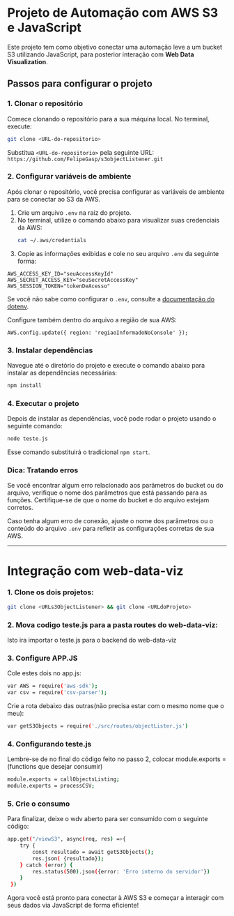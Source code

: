 
# Projeto de Automação com AWS S3 e JavaScript

Este projeto tem como objetivo conectar uma automação leve a um bucket S3 utilizando JavaScript, para posterior interação com **Web Data Visualization**.

## Passos para configurar o projeto

### 1. Clonar o repositório

Comece clonando o repositório para a sua máquina local. No terminal, execute:

```bash
git clone <URL-do-repositorio>
```

Substitua `<URL-do-repositorio>` pela seguinte URL: `https://github.com/FelipeGasp/s3objectListener.git`

### 2. Configurar variáveis de ambiente

Após clonar o repositório, você precisa configurar as variáveis de ambiente para se conectar ao S3 da AWS.

1. Crie um arquivo `.env` na raiz do projeto.
2. No terminal, utilize o comando abaixo para visualizar suas credenciais da AWS:
   ```bash
   cat ~/.aws/credentials
   ```
3. Copie as informações exibidas e cole no seu arquivo `.env` da seguinte forma:

```plaintext
AWS_ACCESS_KEY_ID="seuAccessKeyId"
AWS_SECRET_ACCESS_KEY="seuSecretAccessKey"
AWS_SESSION_TOKEN="tokenDeAcesso"
```

Se você não sabe como configurar o `.env`, consulte a [documentação do dotenv](https://www.npmjs.com/package/dotenv).

Configure também dentro do arquivo a região de sua AWS:
```plaintext
AWS.config.update({ region: 'regiaoInformadoNoConsole' });
```
### 3. Instalar dependências

Navegue até o diretório do projeto e execute o comando abaixo para instalar as dependências necessárias:

```bash
npm install
```

### 4. Executar o projeto

Depois de instalar as dependências, você pode rodar o projeto usando o seguinte comando:

```bash
node teste.js
```

Esse comando substituirá o tradicional `npm start`.

### Dica: Tratando erros

Se você encontrar algum erro relacionado aos parâmetros do bucket ou do arquivo, verifique o nome dos parâmetros que está passando para as funções. Certifique-se de que o nome do bucket e do arquivo estejam corretos.

Caso tenha algum erro de conexão, ajuste o nome dos parâmetros ou o conteúdo do arquivo `.env` para refletir as configurações corretas de sua AWS.

---

# Integração com web-data-viz

### 1. Clone os dois projetos:

```bash
git clone <URLs3ObjectListener> && git clone <URLdoProjeto>
```

### 2. Mova codigo teste.js para a pasta routes do web-data-viz:

Isto ira importar o teste.js para o backend do web-data-viz

### 3. Configure APP.JS
 Cole estes dois no app.js:
```bash
var AWS = require('aws-sdk');
var csv = require('csv-parser');
```
 Crie a rota debaixo das outras(não precisa estar com o mesmo nome que o meu):
```bash
var getS3Objects = require('./src/routes/objectLister.js')
```
### 4. Configurando teste.js
Lembre-se de no final do código feito no passo 2, colocar module.exports = (functions que desejar consumir)
```bash
module.exports = callObjectsListing;
module.exports = processCSV;
```
### 5. Crie o consumo
Para finalizar, deixe o wdv aberto para ser consumido com o seguinte código:

```bash
app.get("/viewS3", async(req, res) =>{
    try {
        const resultado = await getS3Objects();
        res.json( {resultado});
    } catch (error) {
        res.status(500).json({error: 'Erro interno do servidor'})
    }
 })
```


Agora você está pronto para conectar à AWS S3 e começar a interagir com seus dados via JavaScript de forma eficiente!
